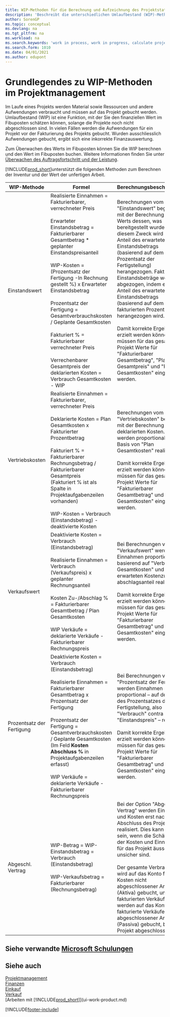 ```yaml
---
title: WIP-Methoden für die Berechnung und Aufzeichnung des Projektstatus
description: 'Beschreibt die unterschiedlichen Umlaufbestand (WIP)-Methoden, die verwendet werden können, um Finanzdaten für Projekte zu senden und zu überwachen, die im Umlaufbestand sind.'
author: SorenGP
ms.topic: conceptual
ms.devlang: na
ms.tgt_pltfrm: na
ms.workload: na
ms.search.keywords: 'work in process, work in progress, calculate project WIP'
ms.search.form: 1010
ms.date: 04/01/2021
ms.author: edupont
---
```

# <a name="understanding-wip-methods-in-project-management"></a><a name="understanding-wip-methods-in-project-management"></a>Grundlegendes zu WIP-Methoden im Projektmanagement

Im Laufe eines Projekts werden Material sowie Ressourcen und andere Aufwendungen verbraucht und müssen auf das Projekt gebucht werden. Umlaufbestand (WIP) ist eine Funktion, mit der Sie den finanziellen Wert im Fibuposten schätzen können, solange die Projekte noch nicht abgeschlossen sind. In vielen Fällen werden die Aufwendungen für ein Projekt vor der Fakturierung des Projekts gebucht. Wurden ausschliesslich Aufwendungen gebucht, ergibt sich eine inkorrekte Finanzauswertung.

Zum Überwachen des Werts im Fibuposten können Sie die WIP berechnen und den Wert im Fibuposten buchen. Weitere Informationen finden Sie unter [Überwachen des Auftragsfortschritt und der Leistung](projects-how-monitor-progress-performance.md).

[!INCLUDE[prod_short](includes/prod_short.md)]unterstützt die folgenden Methoden zum Berechnen der Inventur und der Wert der unfertigen Arbeit.

| WIP-Methode | Formel | Berechnungsbeschreibung |
| --- | --- | --- |
| Einstandswert |Realisierte Einnahmen = Fakturierbarer, verrechneter Preis<br /><br /> Erwarteter Einstandsbetrag = Fakturierbarer Gesamtbetrag * geplanter Einstandspreisanteil<br /><br /> WIP-Kosten = (Prozentsatz der Fertigung -In Rechnung gestellt %) x Erwarteter Einstandsbetrag<br /><br /> Prozentsatz der Fertigung = Gesamtverbrauchskosten / Geplante Gesamtkosten<br /><br />Fakturiert % = Fakturierbarer verrechneter Preis<br /><br /> Verrechenbarer Gesamtpreis der deklarierten Kosten = Verbrauch Gesamtkosten - WIP |Berechnungen vom Typ "Einstandswert" beginnen mit der Berechnung des Werts dessen, was bereitgestellt wurde. Zu diesem Zweck wird ein Anteil des erwarteten Einstandsbetrags (basierend auf dem Prozentsatz der Fertigstellung) herangezogen. Fakturierte Einstandsbeträge werden abgezogen, indem ein Anteil des erwarteten Einstandsbetrags (basierend auf dem fakturierten Prozentsatz) herangezogen wird.<br /><br />Damit korrekte Ergebnisse erzielt werden können, müssen für das gesamte Projekt Werte für "Fakturierbarer Gesamtbetrag", "Plan Gesamtpreis" und "Plan Gesamtkosten" eingegeben werden. |
| Vertriebskosten |Realisierte Einnahmen = Fakturierbarer, verrechneter Preis<br /><br /> Deklarierte Kosten = Plan Gesamtkosten x Fakturierter Prozentbetrag<br /><br /> Fakturiert % = Fakturierbarer Rechnungsbetrag / Fakturierbarer Gesamtpreis<br /> (Fakturiert % ist als Spalte in Projektaufgabenzeilen vorhanden)<br /><br /> WIP-Kosten = Verbrauch (Einstandsbetrag) - deaktivierte Kosten |Berechnungen vom Typ "Vertriebskosten" beginnen mit der Berechnung der deklarierten Kosten. Kosten werden proportional auf der Basis von "Plan Gesamtkosten" realisiert.<br /><br /> Damit korrekte Ergebnisse erzielt werden können, müssen für das gesamte Projekt Werte für "Fakturierbarer Gesamtbetrag" und "Plan Gesamtkosten" eingegeben werden. |
| Verkaufswert |Deaktivierte Kosten = Verbrauch (Einstandsbetrag)<br /><br /> Realisierte Einnahmen = Verbrauch (Verkaufspreis) x geplanter Rechnungsanteil<br /><br /> Kosten Zu-/Abschlag % = Fakturierbarer Gesamtbetrag / Plan Gesamtkosten<br /><br /> WIP Verkäufe = deklarierte Verkäufe - Fakturierbarer Rechnungspreis |Bei Berechnungen vom Typ "Verkaufswert" werden die Einnahmen proportional basierend auf "Verbrauch Gesamtkosten" und dem erwarteten Kostenzu-/-abschlagsanteil realisiert.<br /><br /> Damit korrekte Ergebnisse erzielt werden können, müssen für das gesamte Projekt Werte für "Fakturierbarer Gesamtbetrag" und "Plan Gesamtkosten" eingegeben werden. |
| Prozentsatz der Fertigung |Deaktivierte Kosten = Verbrauch (Einstandsbetrag)<br /><br /> Realisierte Einnahmen = Fakturierbarer Gesamtbetrag x Prozentsatz der Fertigung<br /><br /> Prozentsatz der Fertigung = Gesamtverbrauchskosten / Geplante Gesamtkosten<br /> (Im Feld **Kosten Abschluss %** in Projektaufgabenzeilen erfasst)<br /><br /> WIP Verkäufe = deklarierte Verkäufe - Fakturierbarer Rechnungspreis |Bei Berechnungen vom Typ "Prozentsatz der Fertigung" werden Einnahmen proportional – auf der Basis des Prozentsatzes der Fertigstellung, also "Verbrauch" contra "Einstandspreis" – realisiert.<br /><br /> Damit korrekte Ergebnisse erzielt werden können, müssen für das gesamte Projekt Werte für "Fakturierbarer Gesamtbetrag" und "Plan Gesamtkosten" eingegeben werden. |
| Abgeschl. Vertrag |WIP-Betrag = WIP-Einstandsbetrag = Verbrauch (Einstandsbetrag)<br /><br /> WIP-Verkaufsbetrag = Fakturierbarer (Rechnungsbetrag) |Bei der Option "Abgeschl. Vertrag" werden Einnahmen und Kosten erst nach Abschluss des Projekts realisiert. Dies kann nützlich sein, wenn die Schätzungen der Kosten und Einnahmen für das Projekt äusserst unsicher sind.<br /><br /> Der gesamte Verbrauch wird auf das Konto für Kosten nicht abgeschlossener Arbeiten (Aktiva) gebucht, und alle fakturierten Verkäufe werden auf das Konto für fakturierte Verkäufe nicht abgeschlossener Arbeiten (Passiva) gebucht, bis das Projekt abgeschlossen ist. |

## <a name="see-related-microsoft-training"></a><a name="see-related-microsoft-training"></a>Siehe verwandte [Microsoft Schulungen](/training/paths/calculate-post-job-wip/)

## <a name="see-also"></a><a name="see-also"></a>Siehe auch

[Projektmanagement](projects-manage-projects.md)  
[Finanzen](finance.md)  
[Einkauf](purchasing-manage-purchasing.md)  
[Verkauf](sales-manage-sales.md)  
[Arbeiten mit [!INCLUDE[prod_short](includes/prod_short.md)]](ui-work-product.md)  


[!INCLUDE[footer-include](includes/footer-banner.md)]
